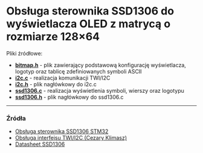 # Obsługa sterownika SSD1306 do wyświetlacza OLED z matrycą o rozmiarze 128×64


Pliki źródłowe:

* **[bitmap.h](SSD1306/bitmap.h)** - plik zawierający podstawową konfigurację wyświetlacza, logotyp oraz tablicę zdefiniowanych symboli ASCII
* **[i2c.c](SSD1306/i2c.c)** - realizacja komunikacji TWI/I2C  
* **[i2c.h](SSD1306/i2c.h)** - plik nagłówkowy do i2c.c
* **[ssd1306.c](SSD1306/ssd1306.c)** - realizacja wyświetlenia symboli, wierszy oraz logotypu
* **[ssd1306.h](SSD1306/ssd1306.h)** - plik nagłówkowy do ssd1306.c


---
### Źródła <a name="zrodla"></a>
* [Obsługa sterownika SSD1306 STM32](https://stm32.eu/2016/06/22/obsluga-sterownika-ssd1306-w-dwukolorowym-wyswietlaczu-oled-1/)
* [Obsługa interfejsu TWI/I2C (Cezary Klimasz)](http://ktc.wieik.pk.edu.pl/kurs_avr/avr_twiobsluga.pdf)
* [Datasheet SSD1306](https://cdn-shop.adafruit.com/datasheets/SSD1306.pdf)
